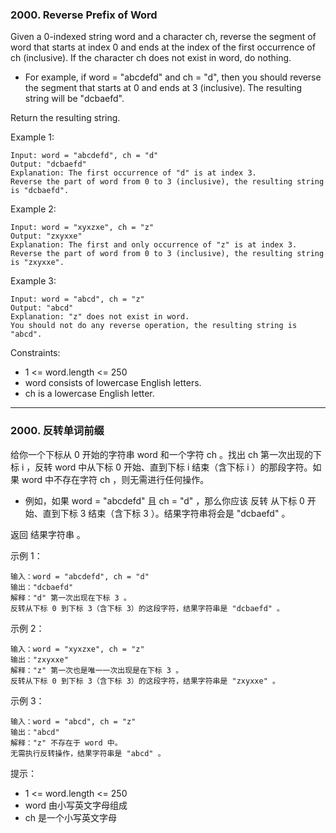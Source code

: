 ### 2000. Reverse Prefix of Word
Given a 0-indexed string word and a character ch, reverse the segment of word that starts at index 0 and ends at the index of the first occurrence of ch (inclusive). If the character ch does not exist in word, do nothing.

* For example, if word = "abcdefd" and ch = "d", then you should reverse the segment that starts at 0 and ends at 3 (inclusive). The resulting string will be "dcbaefd".

Return the resulting string.



Example 1:

	Input: word = "abcdefd", ch = "d"
	Output: "dcbaefd"
	Explanation: The first occurrence of "d" is at index 3.
	Reverse the part of word from 0 to 3 (inclusive), the resulting string is "dcbaefd".

Example 2:

	Input: word = "xyxzxe", ch = "z"
	Output: "zxyxxe"
	Explanation: The first and only occurrence of "z" is at index 3.
	Reverse the part of word from 0 to 3 (inclusive), the resulting string is "zxyxxe".

Example 3:

	Input: word = "abcd", ch = "z"
	Output: "abcd"
	Explanation: "z" does not exist in word.
	You should not do any reverse operation, the resulting string is "abcd".



Constraints:

* 1 <= word.length <= 250
* word consists of lowercase English letters.
* ch is a lowercase English letter.

----

### 2000. 反转单词前缀
给你一个下标从 0 开始的字符串 word 和一个字符 ch 。找出 ch 第一次出现的下标 i ，反转 word 中从下标 0 开始、直到下标 i 结束（含下标 i ）的那段字符。如果 word 中不存在字符 ch ，则无需进行任何操作。

* 例如，如果 word = "abcdefd" 且 ch = "d" ，那么你应该 反转 从下标 0 开始、直到下标 3 结束（含下标 3 ）。结果字符串将会是 "dcbaefd" 。

返回 结果字符串 。



示例 1：

	输入：word = "abcdefd", ch = "d"
	输出："dcbaefd"
	解释："d" 第一次出现在下标 3 。
	反转从下标 0 到下标 3（含下标 3）的这段字符，结果字符串是 "dcbaefd" 。

示例 2：

	输入：word = "xyxzxe", ch = "z"
	输出："zxyxxe"
	解释："z" 第一次也是唯一一次出现是在下标 3 。
	反转从下标 0 到下标 3（含下标 3）的这段字符，结果字符串是 "zxyxxe" 。

示例 3：

	输入：word = "abcd", ch = "z"
	输出："abcd"
	解释："z" 不存在于 word 中。
	无需执行反转操作，结果字符串是 "abcd" 。



提示：

* 1 <= word.length <= 250
* word 由小写英文字母组成
* ch 是一个小写英文字母


